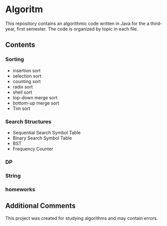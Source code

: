# Algoritm
This repository contains an algorithmic code written in Java for the a third-year, first semester. The code is organized by topic in each file.


## Contents

### Sorting
- insertion sort
- selection sort
- counting sort
- radix sort
- shell sort
- top-down merge sort
- bottom-up merge sort
- Tim sort

### Search Structures
- Sequential Search Symbol Table
- Binary Search Symbol Table
- BST
- Frequency Counter

### DP

### String

### homeworks


## Additional Comments
This project was created for studying algorithms and may contain errors.


